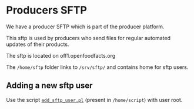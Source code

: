 # Producers SFTP

We have a producer SFTP which is part of the producer platform.

This sftp is used by producers who send files for regular automated updates of their products.

The sftp is located on off1.openfoodfacts.org

The `/home/sftp` folder links to `/srv/sftp/` and contains home for sftp users.

## Adding a new sftp user

Use the script [`add_sftp_user.pl`](../scripts/off1/add_sftp_user.pl) (present in `/home/script`) with user root.